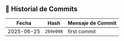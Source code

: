 ## 📜 Historial de Commits

| Fecha       | Hash       | Mensaje de Commit                         |
|-------------|------------|-------------------------------------------|
| 2025-06-25 | `269e008` | first commit | N1sse |